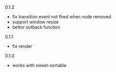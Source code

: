 0.1.2
* fix transition event not fired when node removed
* support window resize
* bettor outback function

0.1.1
* fix render

0.1.0
* works with sweet-sortable
